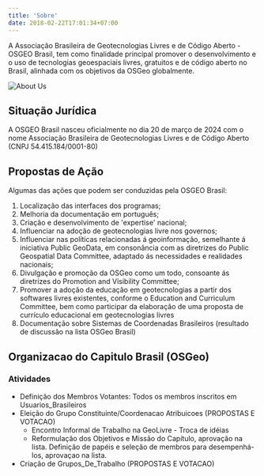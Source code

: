```yaml
---
title: 'Sobre'
date: 2018-02-22T17:01:34+07:00
---
```


A Associação Brasileira de Geotecnologias Livres e de Código Aberto - OSGEO Brasil, tem como finalidade principal promover o desenvolvimento e o uso de tecnologias geoespaciais livres, gratuitos e de código aberto no Brasil, alinhada com os objetivos da OSGeo globalmente.

![About Us](/images/smartworks-coworking-cW4lLTavU80-unsplash.jpg)

## Situação Jurídica

A OSGEO Brasil nasceu oficialmente no dia 20 de março de 2024 com o nome Associação Brasileira de Geotecnologias Livres e de Código Aberto (CNPJ 54.415.184/0001-80)

## Propostas de Ação
Algumas das ações que podem ser conduzidas pela OSGEO Brasil:

1. Localização das interfaces dos programas;
2. Melhoria da documentação em português;
3. Criação e desenvolvimento de 'expertise' nacional;
4. Influenciar na adoção de geotecnologias livre nos governos;
5. Influenciar nas políticas relacionadas á geoinformação, semelhante á iniciativa Public GeoData, em consonância com as diretrizes do Public Geospatial Data Committee, adaptado ás necessidades e realidades nacionais;
6. Divulgação e promoção da OSGeo como um todo, consoante ás diretrizes do Promotion and Visibility Committee;
7. Promover a adoção da educação em geotecnologias a partir dos softwares livres existentes, conforme o Education and Curriculum Committee, bem como participar da elaboração de uma proposta de currículo educacional em geotecnologias livres
8. Documentação sobre Sistemas de Coordenadas Brasileiros (resultado de discussão na lista OSGeo Brasil)

## Organizacao do Capitulo Brasil (OSGeo)

### Atividades

- Definição dos Membros Votantes: Todos os membros inscritos em Usuarios_Brasileiros
- Eleição do Grupo Constituinte/Coordenacao Atribuicoes (PROPOSTAS E VOTACAO)
  - Encontro Informal de Trabalho na GeoLivre - Troca de idéias
  - Reformulação dos Objetivos e Missão do Capítulo, aprovação na lista.
Definição de papéis e seleção de membros para desempenhá-los, aprovaçao na lista.
- Criação de Grupos_De_Trabalho (PROPOSTAS E VOTACAO)
